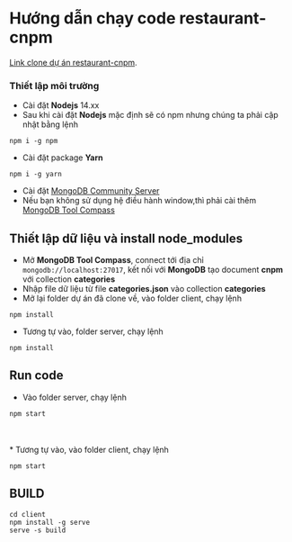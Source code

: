 # Hướng dẫn chạy code restaurant-cnpm
[Link clone dự án restaurant-cnpm](https://github.com/thanhdat4421/restaurant-cnpm).
### Thiết lập môi trường
* Cài đặt **Nodejs** 14.xx
* Sau khi cài đặt **Nodejs** mặc định sẽ có npm nhưng chúng ta phải cập nhật bằng lệnh
```
npm i -g npm
```
* Cài đặt package **Yarn**
```
npm i -g yarn
```
* Cài đặt [MongoDB Community Server](https://www.mongodb.com/try/download/community)
* Nếu bạn không sử dụng hệ điều hành window,thì phải cài thêm  [MongoDB Tool Compass](https://www.mongodb.com/try/download/compass)

## Thiết lập dữ liệu và install node_modules
* Mở **MongoDB Tool Compass**, connect tới địa chỉ `mongodb://localhost:27017`, kết nối với **MongoDB** tạo document **cnpm** với collection **categories**
* Nhập file dữ liệu từ file **categories.json** vào collection **categories**
* Mở lại folder dự án đã clone về, vào folder client, chạy lệnh
```
npm install
```
* Tương tự vào, folder server, chạy lệnh
```
npm install
```

## Run code
* Vào folder server, chạy lệnh
```
npm start
```

<br>
<br>
* Tương tự vào, vào folder client, chạy lệnh

```
npm start
```


## BUILD

````
cd client
npm install -g serve
serve -s build
````
